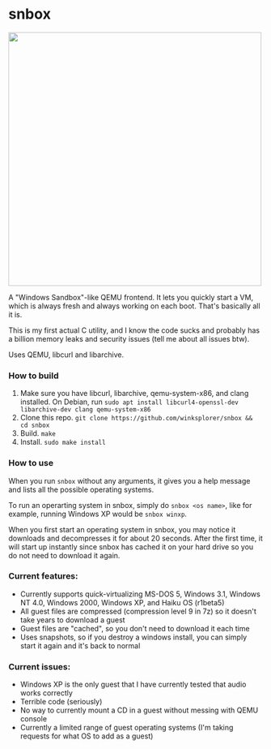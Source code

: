 # snbox

<img src="https://github.com/user-attachments/assets/588fabec-45ad-4567-b2e1-bbbba8668d4d" width="500">

A "Windows Sandbox"-like QEMU frontend. It lets you quickly start a VM, which is always fresh and always working on each boot. That's basically all it is.

This is my first actual C utility, and I know the code sucks and probably has a billion memory leaks and security issues (tell me about all issues btw).

Uses QEMU, libcurl and libarchive.

### How to build

1. Make sure you have libcurl, libarchive, qemu-system-x86, and clang installed. On Debian, run `sudo apt install libcurl4-openssl-dev libarchive-dev clang qemu-system-x86`
2. Clone this repo. `git clone https://github.com/winksplorer/snbox && cd snbox`
3. Build. `make`
4. Install. `sudo make install`

### How to use

When you run `snbox` without any arguments, it gives you a help message and lists all the possible operating systems.

To run an operarting system in snbox, simply do `snbox <os name>`, like for example, running Windows XP would be `snbox winxp`.

When you first start an operating system in snbox, you may notice it downloads and decompresses it for about 20 seconds. After the first time, it will start up instantly since snbox has cached it on your hard drive so you do not need to download it again.

### Current features:
- Currently supports quick-virtualizing MS-DOS 5, Windows 3.1, Windows NT 4.0, Windows 2000, Windows XP, and Haiku OS (r1beta5)
- All guest files are compressed (compression level 9 in 7z) so it doesn't take years to download a guest
- Guest files are "cached", so you don't need to download it each time
- Uses snapshots, so if you destroy a windows install, you can simply start it again and it's back to normal

### Current issues:
- Windows XP is the only guest that I have currently tested that audio works correctly
- Terrible code (seriously)
- No way to currently mount a CD in a guest without messing with QEMU console
- Currently a limited range of guest operating systems (I'm taking requests for what OS to add as a guest)
